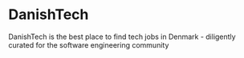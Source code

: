 # DanishTech
DanishTech is the best place to find tech jobs in Denmark - diligently curated for the software engineering community
